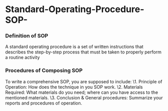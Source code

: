 # Standard-Operating-Procedure-SOP-
### Definition of SOP
  A standard operating procedure is a set of written instructions that describes the step-by-step process that must be taken to properly perform a routine activity
### Procedures of Composing SOP
  To write a comprehensive SOP, you are supposed to include:
    \\1. Principle of Operation: How does the technique in you SOP work.
    \\2. Materials Required: What materials do you need; where can you have access to the mentioned materials.
    \\3. Conclusion & General procedures: Summarize your reports and procedures of operation.
